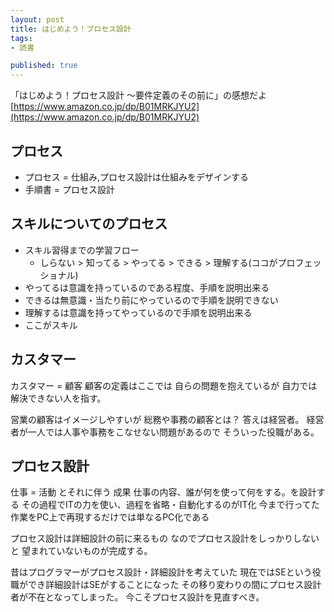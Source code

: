 ```yaml
---
layout: post
title: はじめよう！プロセス設計
tags:
- 読書

published: true
---
```


「はじめよう！プロセス設計 ～要件定義のその前に」の感想だよ
[https://www.amazon.co.jp/dp/B01MRKJYU2](https://www.amazon.co.jp/dp/B01MRKJYU2)

## プロセス

* プロセス = 仕組み,プロセス設計は仕組みをデザインする
* 手順書 = プロセス設計

## スキルについてのプロセス

* スキル習得までの学習フロー
    * しらない > 知ってる > やってる > できる > 理解する(ココがプロフェッショナル)
* やってるは意識を持っているのである程度、手順を説明出来る    
* できるは無意識・当たり前にやっているので手順を説明できない
* 理解するは意識を持ってやっているので手順を説明出来る
* ここがスキル

## カスタマー

カスタマー = 顧客
顧客の定義はここでは
自らの問題を抱えているが
自力では解決できない人を指す。

営業の顧客はイメージしやすいが
総務や事務の顧客とは？
答えは経営者。
経営者が一人では人事や事務をこなせない問題があるので
そういった役職がある。



## プロセス設計

仕事 = 活動 とそれに伴う 成果
仕事の内容、誰が何を使って何をする。を設計する
その過程でITの力を使い、過程を省略・自動化するのがIT化
今まで行ってた作業をPC上で再現するだけでは単なるPC化である

プロセス設計は詳細設計の前に来るもの
なのでプロセス設計をしっかりしないと
望まれていないものが完成する。

昔はプログラマーがプロセス設計・詳細設計を考えていた
現在ではSEという役職ができ詳細設計はSEがすることになった
その移り変わりの間にプロセス設計者が不在となってしまった。
今こそプロセス設計を見直すべき。
